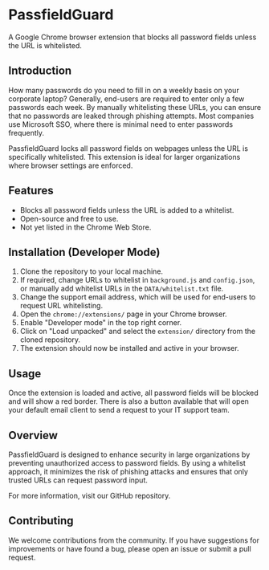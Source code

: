 # PassfieldGuard
A Google Chrome browser extension that blocks all password fields unless the URL is whitelisted.

## Introduction
How many passwords do you need to fill in on a weekly basis on your corporate laptop? Generally, end-users are required to enter only a few passwords each week. By manually whitelisting these URLs, you can ensure that no passwords are leaked through phishing attempts. Most companies use Microsoft SSO, where there is minimal need to enter passwords frequently.

PassfieldGuard locks all password fields on webpages unless the URL is specifically whitelisted. This extension is ideal for larger organizations where browser settings are enforced.

## Features
- Blocks all password fields unless the URL is added to a whitelist.
- Open-source and free to use.
- Not yet listed in the Chrome Web Store.

## Installation (Developer Mode)
1. Clone the repository to your local machine.
2. If required, change URLs to whitelist in `background.js` and `config.json`, or manually add whitelist URLs in the `DATA/whitelist.txt` file.
3. Change the support email address, which will be used for end-users to request URL whitelisting.
4. Open the `chrome://extensions/` page in your Chrome browser.
5. Enable "Developer mode" in the top right corner.
6. Click on "Load unpacked" and select the `extension/` directory from the cloned repository.
7. The extension should now be installed and active in your browser.

## Usage
Once the extension is loaded and active, all password fields will be blocked and will show a red border. There is also a button available that will open your default email client to send a request to your IT support team.

## Overview
PassfieldGuard is designed to enhance security in large organizations by preventing unauthorized access to password fields. By using a whitelist approach, it minimizes the risk of phishing attacks and ensures that only trusted URLs can request password input.

For more information, visit our GitHub repository.

## Contributing
We welcome contributions from the community. If you have suggestions for improvements or have found a bug, please open an issue or submit a pull request.
